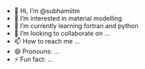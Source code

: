- 👋 Hi, I’m @subhamiitm
- 👀 I’m interested in material modelling
- 🌱 I’m currently learning fortran and python
- 💞️ I’m looking to collaborate on ...
- 📫 How to reach me ...
- 😄 Pronouns: ...
- ⚡ Fun fact: ...

<!---
subhamiitm/subhamiitm is a ✨ special ✨ repository because its `README.md` (this file) appears on your GitHub profile.
You can click the Preview link to take a look at your changes.
--->
